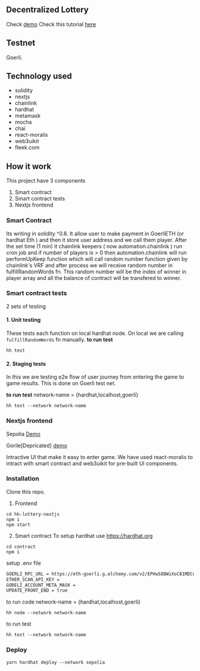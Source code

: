 ## Decentralized Lottery
Check [demo](https://tiny-dew-2052.on.fleek.co/)
Check this tutorial [here](https://www.youtube.com/watch?v=gyMwXuJrbJQ&t=63378s&ab_channel=freeCodeCamp.org)
## Testnet
Goerli.

## Technology used
- solidity
- nextjs
- chainlink
- hardhat
- metamask
- mocha
- chai
- react-moralis
- web3uikit
- fleek.com
## How it work
This project have 3 components 
1. Smart contract
2. Smart contract tests
3. Nextjs frontend

### Smart Contract
Its writing in solidity ^0.8. It allow user to make payment in GoerliETH (or hardhat Eth ) and then it store user address and we call them player. After the set time (1 min) it chainlink keepers ( now automation.chainlink ) run cron job and if number of players is > 0 then automation.chainlink will run performUpKeep function which will call random number function given by chainlink's VRF and after process we will receive random number in fulfillRandomWords fn. This random number will be the index of winner in player array and all the balance of contract will be transfered to winner.

### Smart contract tests
2 sets of testing
#### 1. Unit testing
These tests each function on local hardhat node. On local we are calling `fulfillRandomWords` fn manually.
**to run test** 
```
hh test
```

#### 2. Staging tests
In this we are testing e2e flow of user journey from entering the game to game results. This is done on Goerli test net.

**to run test** 
network-name = {hardhat,localhost,goerli}

```
hh test --network network-name
```

### Nextjs frontend
Sepolia [Demo](https://hh-lottery-smart-contract.vercel.app/)

Gorile[Depricated] [demo](https://tiny-dew-2052.on.fleek.co/)

Intractive UI that make it easy to enter game. We have used react-moralis to intract with smart contract and web3uikit for pre-built UI components.

### Installation
Clone this repo.
1. Frontend
```
cd hh-lottery-nextjs
npm i 
npm start
```
2. Smart contract
To setup hardhat use https://hardhat.org

```
cd contract
npm i
```
setup .env file 
```bash
GOERLI_RPC_URL = https://eth-goerli.g.alchemy.com/v2/EPHwS8BWiXoC81MDCegyC0Nv-SFkZMed
ETHER_SCAN_API_KEY =
GORELI_ACCOUNT_META_MASK =
UPDATE_FRONT_END = true
```
to run code
network-name = {hardhat,localhost,goerli}
```
hh node --network network-name
```
to run test 
```
hh test --network network-name
```

### Deploy 

```
yarn hardhat deploy --network sepolia
```